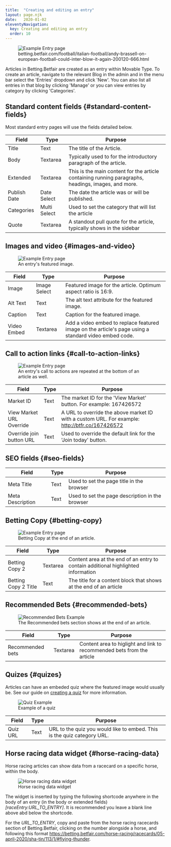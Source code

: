 ```yaml
---
title:  "Creating and editing an entry"
layout: page.njk
date:   2020-01-02
eleventyNavigation:
  key: Creating and editing an entry
  order: 10
---
```


<figure class="screenshot">
  <img src="{{ site.baseurl }}/assets/images/screenshots/entry-page-example.png" alt="Example Entry page">
  <figcaption>betting.betfair.com/football/italian-football/andy-brassell-on-european-football-could-inter-blow-it-again-200120-666.html</figcaption>
</figure>

Articles in Betting.Betfair are created as an entry within Movable Type. To create an article, navigate to the relevant Blog in the admin and in the menu bar select the 'Entries' dropdown and click 'New'. You can also list all entries in that blog by clicking 'Manage' or you can view entries by category by clicking 'Categories'.

## Standard content fields {#standard-content-fields}

Most standard entry pages will use the fields detailed below.

| Field                    | Type             | Purpose                                                                                 |
| ------------------------ | ---------------- | --------------------------------------------------------------------------------------- |
| Title                    | Text             | The title of the Article.                                                                 |
| Body                     | Textarea         | Typically used to for the introductory paragraph of the article.                          |
| Extended                 | Textarea         | This is the main content for the article containing running paragraphs, headings, images, and more.       |
| Publish Date             | Date Select      | The date the article was or will be published.                                            |
| Categories               | Multi Select     | Used to set the category that will list the article                                       |
| Quote                    | Textarea         | A standout pull quote for the article, typically shows in the sidebar                     |


## Images and video {#images-and-video}

<figure>
  <img src="{{ site.baseurl }}/assets/images/screenshots/entry-page-featured-image.png" alt="Example Entry page">
  <figcaption>An entry's featured image.</figcaption>
</figure>

| Field                    | Type             | Purpose                                                                                 |
| ------------------------ | ---------------- | --------------------------------------------------------------------------------------- |
| Image                    | Image Select     | Featured image for the article. Optimum aspect ratio is 16:9.                             |
| Alt Text                 | Text             | The alt text attribute for the featured image.                                          |
| Caption                  | Text             | Caption for the featured image.                                                         |
| Video Embed              | Textarea         | Add a video embed to replace featured image on the article's page using a standard video embed code.  |

## Call to action links {#call-to-action-links}

<figure>
  <img src="{{ site.baseurl }}/assets/images/screenshots/entry-page-call-to-action.png" alt="Example Entry page">
  <figcaption>An entry's call to actions are repeated at the bottom of an article as well.</figcaption>
</figure>

| Field                    | Type             | Purpose                                                                                 |
| ------------------------ | ---------------- | --------------------------------------------------------------------------------------- |
| Market ID                | Text             | The market ID for the 'View Market' button. For example: 167426572                      |
| View Market URL Override | Text             | A URL to override the above market ID with a custom URL. For example: http://btfr.co/167426572  |
| Override join button URL | Text             | Used to override the default link for the 'Join today' button. |

## SEO fields {#seo-fields}

| Field                    | Type             | Purpose                                                                                 |
| ------------------------ | ---------------- | --------------------------------------------------------------------------------------- |
| Meta Title               | Text             | Used to set the page title in the browser                                               |
| Meta Description         | Text             | Used to set the page description in the browser                                         |

## Betting Copy {#betting-copy}

<figure>
  <img src="{{ site.baseurl }}/assets/images/screenshots/entry-page-betting-copy.png" alt="Example Entry page">
  <figcaption>Betting Copy at the end of an article.</figcaption>
</figure>

| Field                    | Type             | Purpose                                                                                 |
| ------------------------ | ---------------- | --------------------------------------------------------------------------------------- |
| Betting Copy 2           | Textarea         | Content area at the end of an entry to contain additional highlighted information       |
| Betting Copy 2 Title     | Text             | The title for a content block that shows at the end of an article                       |


## Recommended Bets {#recommended-bets}

<figure>
  <img src="{{ site.baseurl }}/assets/images/screenshots/recommended-bets.png" alt="Recommended Bets Example">
  <figcaption>The Recommended bets section shows at the end of an article.</figcaption>
</figure>

| Field                    | Type             | Purpose                                                                                 |
| ------------------------ | ---------------- | --------------------------------------------------------------------------------------- |
| Recommended bets         | Textarea         | Content area to higlight and link to recommended bets from the article                  |

## Quizes {#quizes}

Articles can have an embeded quiz where the featured image would usually be. See our guide on [creating a quiz](/docs/creating-quizes) for more information.

<figure>
  <img src="{{ site.baseurl }}/assets/images/screenshots/entry-page-quiz.png" alt="Quiz Example">
  <figcaption>Example of a quiz</figcaption>
</figure>

| Field                    | Type             | Purpose                                                                                 |
| ------------------------ | ---------------- | --------------------------------------------------------------------------------------- |
| Quiz URL                 | Text             | URL to the quiz you would like to embed. This is the quiz category URL.                 |

## Horse racing data widget {#horse-racing-data}

Horse racing articles can show data from a racecard on a specific horse, within the body.

<figure>
  <img src="{{ site.baseurl }}/assets/images/screenshots/horse-racing-data-widget.png" alt="Horse racing data widget">
  <figcaption>Horse racing data widget</figcaption>
</figure>

The widget is inserted by typing the following shortcode anywhere in the body of an entry (in the body or extended fields) <em>[raceEntry:URL_TO_ENTRY]</em>. It is recommended you leave a blank line above abd below the shortcode.

For the <em>URL_TO_ENTRY</em>, copy and paste from the horse racing racecards section of Betting.Betfair, clicking on the number alongside a horse, and following this format https://betting.betfair.com/horse-racing/racecards/05-april-2020/sha-tin/113/1/#flying-thunder.

